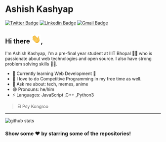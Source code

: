 # Ashish Kashyap 
[![Twitter Badge](https://img.shields.io/twitter/url?label=Ashish_K&style=social&url=https%3A%2F%2Ftwitter.com%2FAshishK31900175)](https://twitter.com/AshishK31900175) [![Linkedin Badge](https://img.shields.io/badge/-ashishkashyap-blue?style=flat-square&logo=Linkedin&logoColor=white&link=https://www.linkedin.com/in/ashish-kashyap31/)](https://www.linkedin.com/in/ashish-kashyap31/) 
[![Gmail Badge](https://img.shields.io/badge/-akk312000@gmail.com-c14438?style=flat-square&logo=Gmail&logoColor=white&link=mailto:akk312000@gmail.com)](mailto:akk312000@gmail.com)

## Hi there <img src="https://raw.githubusercontent.com/ptprashanttripathi/ptprashanttripathi/master/hi.gif" width="30px">, 
I'm Ashish Kashyap, I'm a pre-final year student at IIIT Bhopal 👨‍💻 who is passionate about web technologies and open source. I also have strong problem solving skills
🏄‍♂️. 

- 🔭 Currently learning Web Development 🚀
- 🌱 I love to do Competitive Programming in my free time as well.
- 💬 Ask me about: tech, memes, anime
- 😄 Pronouns: he/him
- ⚡ Languages: JavaScript ,C++ ,Python3



> El Psy Kongroo 


---
![github stats](https://github-readme-stats.vercel.app/api?username=akk312000&count_private=true&title_color=FD9047&icon_color=FD9047&text_color=0C2233&custom_title=Ashish+Kashyap's+GitHub+Stats&show_icons=true&theme=dracula)


### Show some ❤️ by starring some of the repositories!
